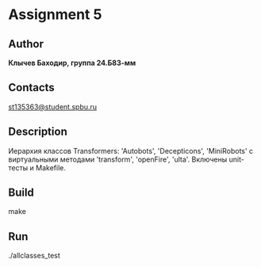 # Assignment 5
## Author
**Клычев Баходир, группа 24.Б83-мм**
## Contacts
st135363@student.spbu.ru
## Description
Иерархия классов Transformers: 'Autobots', 'Decepticons', 'MiniRobots' с виртуальными методами 'transform', 'openFire', 'ulta'. Включены unit-тесты и Makefile.
## Build
make
## Run
./allclasses_test
